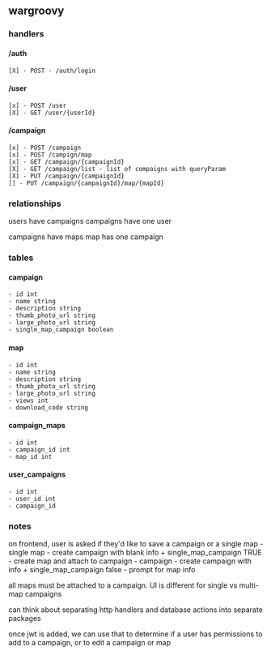 ## wargroovy

### handlers

#### /auth
    [X] - POST - /auth/login

#### /user
    [x] - POST /user
    [X] - GET /user/{userId}

#### /campaign
    [x] - POST /campaign
    [x] - POST /campign/map
    [x] - GET /campaign/{campaignId}
    [X] - GET /campaign/list - list of compaigns with queryParam
    [X] - PUT /campaign/{campaignId}
    [] - PUT /campaign/{campaignId}/map/{mapId}


### relationships

users have campaigns
campaigns have one user

campaigns have maps
map has one campaign


### tables

#### campaign
    - id int
    - name string
    - description string
    - thumb_photo_url string
    - large_photo_url string
    - single_map_campaign boolean

#### map
    - id int
    - name string
    - description string
    - thumb_photo_url string
    - large_photo_url string
    - views int
    - download_code string

#### campaign_maps
    - id int
    - campaign_id int
    - map_id int

#### user_campaigns
    - id int
    - user_id int
    - campaign_id


### notes

on frontend, user is asked if they'd like to save a campaign or a single map
    - single map
        - create campaign with blank info + single_map_campaign TRUE
        - create map and attach to campaign
    - campaign
        - create campaign with info + single_map_campaign false
        - prompt for map info

all maps must be attached to a campaign. UI is different for single vs multi-map campaigns

can think about separating http handlers and database actions into separate packages

once jwt is added, we can use that to determine if a user has permissions to add to a campaign, or to edit a campaign or map